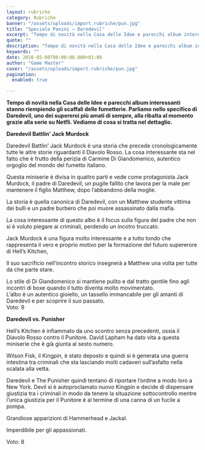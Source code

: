```yaml
---
layout: rubriche
category: Rubriche
banner: "/assets/uploads/import.rubriche/pun.jpg"
title: "Speciale Panini – Daredevil"
excerpt: "Tempo di novità nella Casa delle Idee e parecchi album interessanti stanno riempiendo gli scaffali delle fumetterie. Parliamo nello specifico di Daredevil, uno dei supereroi più amati di sempre, alla ribalta al momento grazie alla serie su Netfli. Vediamo di cosa si tratta nel dettaglio. Daredevil Battlin’ Jack Murdock Daredevil Battlin’ Jack Murdock è una [&hellip"
quote: ""
description: "Tempo di novità nella Casa delle Idee e parecchi album interessanti stanno riempiendo gli scaffali delle fumetterie. Parliamo nello specifico di Daredevil, uno dei supereroi più amati di sempre, alla ribalta al momento grazie alla serie su Netfli. Vediamo di cosa si tratta nel dettaglio. Daredevil Battlin’ Jack Murdock Daredevil Battlin’ Jack Murdock è una [&hellip"
keywords: ""
date: 2016-05-08T00:00:00.000+01:00
author: "Game Master"
cover: "/assets/uploads/import.rubriche/pun.jpg"
pagination:
  enabled: true

---
```


**Tempo di novità nella Casa delle Idee e parecchi album interessanti stanno riempiendo gli scaffali delle fumetterie. Parliamo nello specifico di Daredevil, uno dei supereroi più amati di sempre, alla ribalta al momento grazie alla serie su Netfli. Vediamo di cosa si tratta nel dettaglio.**

 **Daredevil Battlin’ Jack Murdock**

Daredevil Battlin’ Jack Murdock è una storia che precede cronologicamente tutte le altre storie riguardanti il Diavolo Rosso. La cosa interessante sta nel fatto che è frutto della perizia di Carmine Di Giandomenico, autentico orgoglio del mondo del fumetto italiano.

Questa miniserie è divisa in quattro parti e vede come protagonista Jack Murdock, il padre di Daredevil, un pugile fallito che lavora per la male per mantenere il figlio Matthew, dopo l’abbandono della moglie.

La storia è quella canonica di Daredevil, con un Matthew studente vittima dei bulli e un padre burbero che poi muore assassinato dalla mafia.

La cosa interessante di questo albo è il focus sulla figura del padre che non si è voluto piegare ai criminali, perdendo un incotro truccato.

Jack Murdock è una figura molto interessante e a tutto tondo che rappresenta il vero e proprio motivo per la formazione del futuro supererore di Hell’s Kitchen,

Il suo sacrificio nell’incontro storico insegnerà a Matthew una volta per tutte da che parte stare.

Lo stile di Di Giandomenico si mantiene pulito e dal tratto gentile fino agli incontri di boxe quando il tutto diventa molto movimentato.  
L’albo è un autentico gioiello, un tassello immancabile per gli amanti di Daredevil e per scoprire il suo passato.  
Voto: 9

**Daredevil vs. Punisher**

Hell’s Kitchen è infiammato da uno scontro senza precedenti, ossia il Diavolo Rosso contro il Punitore. David Lapham ha dato vita a questa miniserie che è già giunta al sesto numero.

Wilson Fisk, il Kingpin, è stato deposto e quindi si è generata una guerra intestina tra criminali che sta lasciando molti cadaveri sull’asfalto nella scalata alla vetta.

Daredevil e The Punisher quindi tentano di riportare l’ordine a modo loro a New York. Devil si è autoproclamato nuovo Kingpin e decide di dispensare giustizia tra i criminali in modo da tenere la situazione sottocontrollo mentre l’unica giustizia per il Punitore è al termine di una canna di un fucile a pompa.

Grandiose apparizioni di Hammerhead e Jackal.

Imperdibile per gli appassionati.

Voto: 8